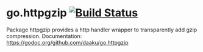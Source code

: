 go.httpgzip [![Build Status](https://secure.travis-ci.org/daaku/go.httpgzip.svg)](https://travis-ci.org/daaku/go.httpgzip)
===========

Package httpgzip provides a http handler wrapper to transparently add gzip compression.
Documentation: https://godoc.org/github.com/daaku/go.httpgzip
